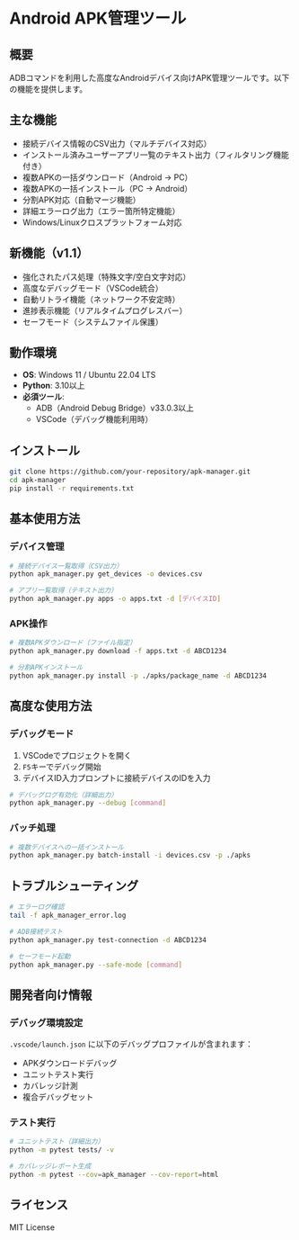 # Android APK管理ツール

## 概要
ADBコマンドを利用した高度なAndroidデバイス向けAPK管理ツールです。以下の機能を提供します。

## 主な機能
- 接続デバイス情報のCSV出力（マルチデバイス対応）
- インストール済みユーザーアプリ一覧のテキスト出力（フィルタリング機能付き）
- 複数APKの一括ダウンロード（Android → PC）
- 複数APKの一括インストール（PC → Android）
- 分割APK対応（自動マージ機能）
- 詳細エラーログ出力（エラー箇所特定機能）
- Windows/Linuxクロスプラットフォーム対応

## 新機能（v1.1）
- 強化されたパス処理（特殊文字/空白文字対応）
- 高度なデバッグモード（VSCode統合）
- 自動リトライ機能（ネットワーク不安定時）
- 進捗表示機能（リアルタイムプログレスバー）
- セーフモード（システムファイル保護）

## 動作環境
- **OS**: Windows 11 / Ubuntu 22.04 LTS
- **Python**: 3.10以上
- **必須ツール**:
  - ADB（Android Debug Bridge）v33.0.3以上
  - VSCode（デバッグ機能利用時）

## インストール
```bash
git clone https://github.com/your-repository/apk-manager.git
cd apk-manager
pip install -r requirements.txt
```

## 基本使用方法
### デバイス管理
```bash
# 接続デバイス一覧取得（CSV出力）
python apk_manager.py get_devices -o devices.csv

# アプリ一覧取得（テキスト出力）
python apk_manager.py apps -o apps.txt -d [デバイスID]
```

### APK操作
```bash
# 複数APKダウンロード（ファイル指定）
python apk_manager.py download -f apps.txt -d ABCD1234

# 分割APKインストール
python apk_manager.py install -p ./apks/package_name -d ABCD1234
```

## 高度な使用方法
### デバッグモード
1. VSCodeでプロジェクトを開く
2. `F5`キーでデバッグ開始
3. デバイスID入力プロンプトに接続デバイスのIDを入力

```bash
# デバッグログ有効化（詳細出力）
python apk_manager.py --debug [command]
```

### バッチ処理
```bash
# 複数デバイスへの一括インストール
python apk_manager.py batch-install -i devices.csv -p ./apks
```

## トラブルシューティング
```bash
# エラーログ確認
tail -f apk_manager_error.log

# ADB接続テスト
python apk_manager.py test-connection -d ABCD1234

# セーフモード起動
python apk_manager.py --safe-mode [command]
```

## 開発者向け情報
### デバッグ環境設定
`.vscode/launch.json` に以下のデバッグプロファイルが含まれます：
- APKダウンロードデバッグ
- ユニットテスト実行
- カバレッジ計測
- 複合デバッグセット

### テスト実行
```bash
# ユニットテスト（詳細出力）
python -m pytest tests/ -v

# カバレッジレポート生成
python -m pytest --cov=apk_manager --cov-report=html
```

## ライセンス
MIT License